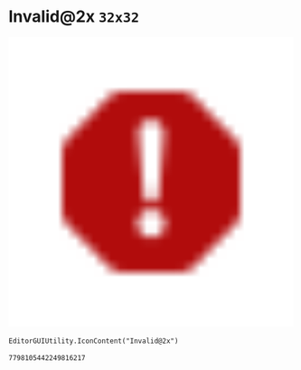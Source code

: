 # Invalid@2x `32x32`
<img src="/img/Invalid@2x.png" width=512 height=512>

``` CSharp
EditorGUIUtility.IconContent("Invalid@2x")
```
```
7798105442249816217
```
